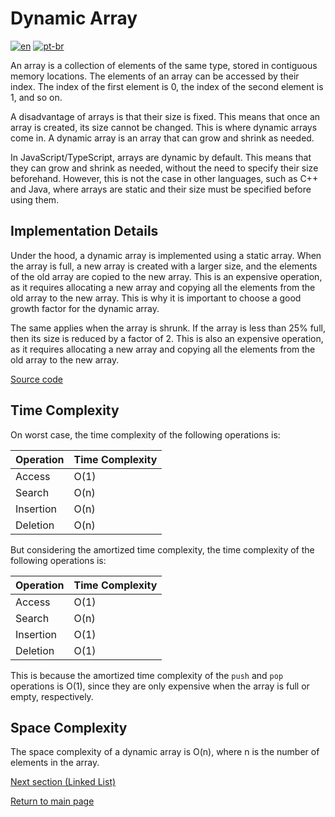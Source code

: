# Dynamic Array

[![en](https://img.shields.io/badge/lang-en-red.svg)](./README.md)
[![pt-br](https://img.shields.io/badge/lang-pt--br-green.svg)](./README.pt-br.md)

An array is a collection of elements of the same type, stored in contiguous memory locations. The elements of an array can be accessed by their index. The index of the first element is 0, the index of the second element is 1, and so on.

A disadvantage of arrays is that their size is fixed. This means that once an array is created, its size cannot be changed. This is where dynamic arrays come in. A dynamic array is an array that can grow and shrink as needed.

In JavaScript/TypeScript, arrays are dynamic by default. This means that they can grow and shrink as needed, without the need to specify their size beforehand. However, this is not the case in other languages, such as C++ and Java, where arrays are static and their size must be specified before using them.

## Implementation Details

Under the hood, a dynamic array is implemented using a static array. When the array is full, a new array is created with a larger size, and the elements of the old array are copied to the new array. This is an expensive operation, as it requires allocating a new array and copying all the elements from the old array to the new array. This is why it is important to choose a good growth factor for the dynamic array.

The same applies when the array is shrunk. If the array is less than 25% full, then its size is reduced by a factor of 2. This is also an expensive operation, as it requires allocating a new array and copying all the elements from the old array to the new array.

[Source code](./DynamicArray.ts)

## Time Complexity

On worst case, the time complexity of the following operations is:

| Operation | Time Complexity |
| --------- | --------------- |
| Access    | O(1)            |
| Search    | O(n)            |
| Insertion | O(n)            |
| Deletion  | O(n)            |

But considering the amortized time complexity, the time complexity of the following operations is:

| Operation | Time Complexity |
| --------- | --------------- |
| Access    | O(1)            |
| Search    | O(n)            |
| Insertion | O(1)            |
| Deletion  | O(1)            |

This is because the amortized time complexity of the `push` and `pop` operations is O(1), since they are only expensive when the array is full or empty, respectively.

## Space Complexity

The space complexity of a dynamic array is O(n), where n is the number of elements in the array.

[Next section (Linked List)](../linked-list/README.md)

[Return to main page](../../../README.md)
